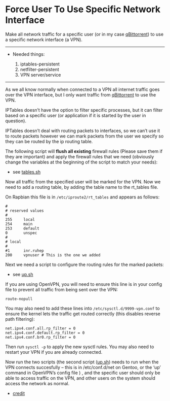 # Force User To Use Specific Network Interface

Make all network traffic for a specific user (or in my case [qBittorrent](https://www.qbittorrent.org/)) to use a specific network interface (a VPN).

_______
 * Needed things:
 
   1. iptables-persistent 
   2. netfilter-persistent
   3. VPN server/service
_______
   
As we all know normally when connected to a VPN all internet traffic goes over the VPN interface, but I only want traffic from [qBittorrent](https://www.qbittorrent.org/) to use the VPN. 

IPTables doesn’t have the option to filter specific processes, but it can filter based on a specific user (or application if it is started by the user in question).

IPTables doesn’t deal with routing packets to interfaces, so we can’t use it to route packets however we can mark packets from the user we specify so they can be routed by the ip routing table. 

The following script will **flush all existing** firewall rules (Please save them if they are important) and apply the firewall rules that we need (obviously change the variables at the beginning of the script to match your needs):

 * see [tables.sh](tables.sh)

Now all traffic from the specified user will be marked for the VPN. Now we need to add a routing table, by adding the table name to the rt_tables file. 

On Rapbian this file is in `/etc/iproute2/rt_tables` and appears as follows:

```
#
# reserved values
#
255     local
254     main
253     default
0       unspec
#
# local
#
#1      inr.ruhep
200     vpnuser # This is the one we added
```

Next we need a script to configure the routing rules for the marked packets:

* see [up.sh](up.sh)

If you are using OpenVPN, you will need to ensure this line is in your config file to prevent all traffic from being sent over the VPN:

```
route-nopull
```

You may also need to add these lines into `/etc/sysctl.d/9999-vpn.conf` to ensure the kernel lets the traffic get routed correctly (this disables reverse path filtering):

```
net.ipv4.conf.all.rp_filter = 0
net.ipv4.conf.default.rp_filter = 0
net.ipv4.conf.br0.rp_filter = 0
```

Then run `sysctl -p` to apply the new sysctl rules. You may also need to restart your VPN if you are already connected.

Now run the two scripts (the second script ([up.sh](up.sh)) needs to run when the VPN connects succesfully – this is in /etc/conf.d/net on Gentoo, or the ‘up’ command in OpenVPN’s config file ) , and the specific user should only be able to access traffic on the VPN, and other users on the system should access the network as normal.







 * [credit](https://www.niftiestsoftware.com/2011/08/28/making-all-network-traffic-for-a-linux-user-use-a-specific-network-interface)
